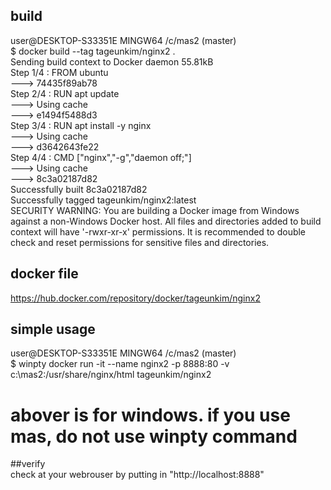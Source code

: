 
## build  
user@DESKTOP-S33351E MINGW64 /c/mas2 (master)  
$ docker build --tag tageunkim/nginx2  .  
Sending build context to Docker daemon  55.81kB  
Step 1/4 : FROM ubuntu  
 ---> 74435f89ab78  
Step 2/4 : RUN apt update  
 ---> Using cache  
 ---> e1494f5488d3  
Step 3/4 : RUN apt install -y nginx  
 ---> Using cache  
 ---> d3642643fe22  
Step 4/4 : CMD ["nginx","-g","daemon off;"]  
 ---> Using cache  
 ---> 8c3a02187d82  
Successfully built 8c3a02187d82  
Successfully tagged tageunkim/nginx2:latest  
SECURITY WARNING: You are building a Docker image from Windows against a non-Windows Docker host. All files and directories added to build context will have '-rwxr-xr-x' permissions. It is recommended to double check and reset permissions for sensitive files and directories.

## docker file
https://hub.docker.com/repository/docker/tageunkim/nginx2

## simple usage  
user@DESKTOP-S33351E MINGW64 /c/mas2 (master)  
$ winpty docker run -it --name nginx2 -p 8888:80 -v c:\\mas2:/usr/share/nginx/html tageunkim/nginx2  
# abover is for windows. if you use mas, do not use winpty command
  
##verify  
check at your webrouser by putting in "http://localhost:8888"  
